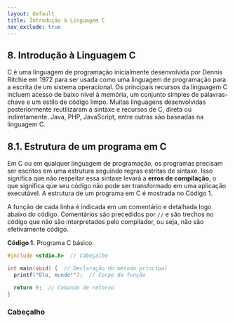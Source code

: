 ```yaml
---
layout: default
title: Introdução à Linguagem C
nav_exclude: true
---
```


## 8. Introdução à Linguagem C

C é uma linguagem de programação inicialmente desenvolvida por Dennis Ritchie em 1972 para ser usada como uma linguagem de programação para a escrita de um sistema operacional. Os principais recursos da linguagem C incluem acesso de baixo nível à memória, um conjunto simples de palavras-chave e um estilo de código limpo. Muitas linguagens desenvolvidas posteriormente reutilizaram a sintaxe e recursos de C, direta ou indiretamente. Java, PHP, JavaScript, entre outras são baseadas na linguagem C.

## 8.1. Estrutura de um programa em C

Em C ou em qualquer linguagem de programação, os programas precisam ser escritos em uma estrutura seguindo regras estritas de sintaxe. Isso significa que não respeitar essa sintaxe levará a **erros de compilação**, o que significa que seu código não pode ser transformado em uma aplicação executável. A estrutura de um programa em C é mostrada no Código 1.

A função de cada linha é indicada em um comentário e detalhada logo abaixo do código. Comentários são precedidos por `//` e são trechos no código que não são interpretados pelo compilador, ou seja, não são efetivamente código.

**Código 1.** Programa C básico.

```c
#include <stdio.h>  // Cabeçalho

int main(void) {  // Declaração do método principal
  printf("Ola, mundo!");  // Corpo da função

  return 0;  // Comando de retorno
}
```

### Cabeçalho
